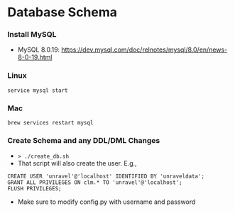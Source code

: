 # Database Schema

### Install MySQL 
* MySQL 8.0.19: https://dev.mysql.com/doc/relnotes/mysql/8.0/en/news-8-0-19.html

### Linux
`service mysql start`

### Mac
`brew services restart mysql`

### Create Schema and any DDL/DML Changes
* `> ./create_db.sh`
* That script will also create the user. E.g.,
```
CREATE USER 'unravel'@'localhost' IDENTIFIED BY 'unraveldata';
GRANT ALL PRIVILEGES ON clm.* TO 'unravel'@'localhost';
FLUSH PRIVILEGES;
```
* Make sure to modify config.py with username and password
